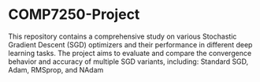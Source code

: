 # COMP7250-Project
This repository contains a comprehensive study on various Stochastic Gradient Descent (SGD) optimizers and their performance in different deep learning tasks. The project aims to evaluate and compare the convergence behavior and accuracy of multiple SGD variants, including: Standard SGD, Adam, RMSprop, and NAdam
